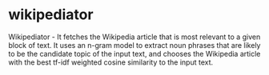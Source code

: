 # wikipediator
Wikipediator - It fetches the Wikipedia article that is most relevant to a given block of text.
It uses an n-gram model to extract noun phrases that are likely to be the candidate topic of the input text, and chooses the Wikipedia article with the best tf-idf weighted cosine similarity to the input text.
